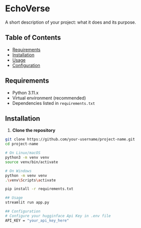 # EchoVerse

A short description of your project: what it does and its purpose.

## Table of Contents
- [Requirements](#requirements)
- [Installation](#installation)
- [Usage](#usage)
- [Configuration](#configuration)

## Requirements

- Python 3.11.x  
- Virtual environment (recommended)  
- Dependencies listed in `requirements.txt`

## Installation

1. **Clone the repository**  
```bash
git clone https://github.com/your-username/project-name.git
cd project-name

# On Linux/macOS
python3 -m venv venv
source venv/bin/activate

# On Windows
python -m venv venv
.\venv\Scripts\activate

pip install -r requirements.txt

## Usage
streamlit run app.py

## Configuration
# Configure your hugginface Api Key in .env file
API_KEY = "your_api_key_here"
